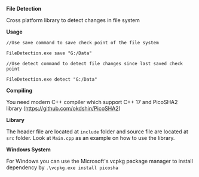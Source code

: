 **File Detection**

Cross platform library to detect changes in file system

**Usage**


```
//Use save command to save check point of the file system

FileDetection.exe save "G:/Data"

//Use detect command to detect file changes since last saved check point

FileDetection.exe detect "G:/Data"
```

**Compiling**

You need modern C++ compiler which support C++ 17 and PicoSHA2 library (https://github.com/okdshin/PicoSHA2)

**Library**

The header file are located at ``include`` folder and source file are located at ``src`` folder. Look at ``Main.cpp`` as an example on how to use the library.

**Windows System**

For Windows you can use the Microsoft's vcpkg package manager to install dependency by ``.\vcpkg.exe install picosha`` 




